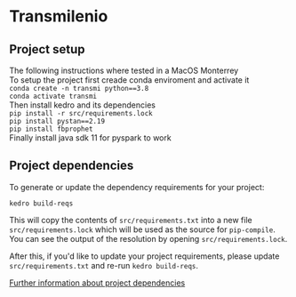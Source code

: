 # Transmilenio

## Project setup
The following instructions where tested in a MacOS Monterrey<br>
To setup the project first creade conda enviroment and activate it<br>
`conda create -n transmi python==3.8`<br>
`conda activate transmi`<br>
Then install kedro and its dependencies<br>
`pip install -r src/requirements.lock`<br>
`pip install pystan==2.19`<br>
`pip install fbprophet`<br>
Finally install java sdk 11 for pyspark to work <br>

## Project dependencies

To generate or update the dependency requirements for your project:

```
kedro build-reqs
```

This will copy the contents of `src/requirements.txt` into a new file `src/requirements.lock` which will be used as the source for `pip-compile`. You can see the output of the resolution by opening `src/requirements.lock`.

After this, if you'd like to update your project requirements, please update `src/requirements.txt` and re-run `kedro build-reqs`.

[Further information about project dependencies](https://kedro.readthedocs.io/en/stable/04_kedro_project_setup/01_dependencies.html#project-specific-dependencies)
